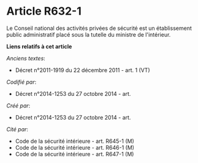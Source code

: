 # Article R632-1

Le Conseil national des activités privées de sécurité est un établissement public administratif placé sous la tutelle du
ministre de l'intérieur.

**Liens relatifs à cet article**

_Anciens textes_:

  - Décret n°2011-1919 du 22 décembre 2011 - art. 1 (VT)

_Codifié par_:

  - Décret n°2014-1253 du 27 octobre 2014 - art.

_Créé par_:

  - Décret n°2014-1253 du 27 octobre 2014 - art.

_Cité par_:

  - Code de la sécurité intérieure - art. R645-1 (M)
  - Code de la sécurité intérieure - art. R646-1 (M)
  - Code de la sécurité intérieure - art. R647-1 (M)
